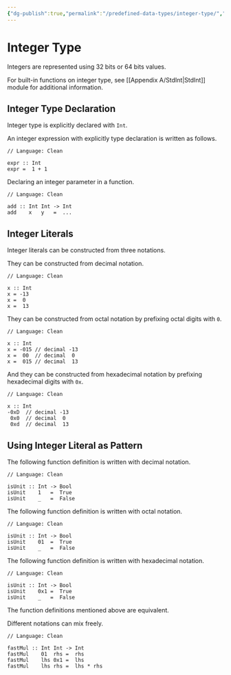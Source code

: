 ```yaml
---
{"dg-publish":true,"permalink":"/predefined-data-types/integer-type/","created":"2023-07-03T09:26:33.060+02:00","updated":"2023-07-09T20:16:44.729+02:00"}
---
```



# Integer Type

Integers are represented using 32 bits or 64 bits values.

For built-in functions on integer type, see [[Appendix A/StdInt\|StdInt]] module for additional information.

## Integer Type Declaration

Integer type is explicitly declared with `Int`.

An integer expression with explicitly type declaration is written as follows.

```Clean
// Language: Clean

expr :: Int
expr =  1 + 1
```

Declaring an integer parameter in a function.

```Clean
// Language: Clean

add :: Int Int -> Int
add    x   y   =  ...
```

## Integer Literals

Integer literals can be constructed from three notations.

They can be constructed from decimal notation.

```Clean
// Language: Clean

x :: Int
x = -13
x =  0
x =  13
```

They can be constructed from octal notation by prefixing octal digits with `0`.

```Clean
// Language: Clean

x :: Int
x = -015 // decimal -13
x =  00  // decimal  0
x =  015 // decimal  13
```

And they can be constructed from hexadecimal notation by prefixing hexadecimal digits with `0x`.

```Clean
// Language: Clean

x :: Int
-0xD  // decimal -13
 0x0  // decimal  0
 0xd  // decimal  13
```

## Using Integer Literal as Pattern

The following function definition is written with decimal notation.

```Clean
// Language: Clean

isUnit :: Int -> Bool
isUnit    1   =  True
isUnit    _   =  False
```

The following function definition is written with octal notation.

```Clean
// Language: Clean

isUnit :: Int -> Bool
isUnit    01  =  True
isUnit    _   =  False
```

The following function definition is written with hexadecimal notation.

```Clean
// Language: Clean

isUnit :: Int -> Bool
isUnit    0x1 =  True
isUnit    _   =  False
```

The function definitions mentioned above are equivalent.

Different notations can mix freely.

```Clean
// Language: Clean

fastMul :: Int Int -> Int
fastMul    01  rhs =  rhs
fastMul    lhs 0x1 =  lhs
fastMul    lhs rhs =  lhs * rhs
```